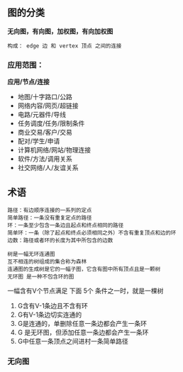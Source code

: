 ## 图的分类

**无向图，有向图，加权图，有向加权图**

    构成： edge 边 和 vertex 顶点 之间的连接

### 应用范围：
**应用/节点/连接**
- 地图/十字路口/公路     
- 网络内容/网页/超链接
- 电路/元器件/导线
- 任务调度/任务/限制条件
- 商业交易/客户/交易
- 配对/学生/申请
- 计算机网络/网站/物理连接
- 软件/方法/调用关系
- 社交网络/人/友谊关系
    
## 术语
    路径：有边顺序连接的一系列的定点
    简单路径：一条没有重复定点的路径
    环：一条至少包含一条边且起点和终点相同的路径
    简单环：一条（除了起点和终点必须相同之外）不含有重复顶点和边的环
    边数：路径或者环的长度为其中所包含的边数

    树是一幅无环连通图
    互不相连的树组成的集合称为森林
    连通图的生成树是它的一幅子图，它含有图中所有顶点且是一颗树
    无环图 是一种不包含环的图
    
一幅含有V个节点满足 下面 5个 条件之一时，就是一棵树
1. G含有V-1条边且不含有环
1. G有V-1条边切实连通的 
1. G是连通的，单删除任意一条边都会产生一条环
1. G 是无环图，但添加任意一条边都会产生一条环
1. G中任意一条顶点之间进村一条简单路径

### 无向图


        